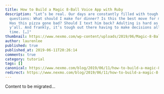 ```yaml
---
title: How to Build a Magic 8-Ball Voice App with Ruby
description: "Let’s be real. Our days are constantly filled with tough
  questions: What should I make for dinner? Is this the best move for my career?
  Has this pizza gone bad? Should I text him back? Adulting is hard as heck,
  y’all. And frankly, it’s tough out there having to make decisions all of the
  time. […]"
thumbnail: https://www.nexmo.com/wp-content/uploads/2019/06/Magic-8-Ball_1200x600.jpg
author: laurenlee
published: true
published_at: 2019-06-11T20:26:14
comments: true
category: tutorial
tags: []
canonical: https://www.nexmo.com/blog/2019/06/11/how-to-build-a-magic-8-ball-voice-app-with-ruby-dr
redirect: https://www.nexmo.com/blog/2019/06/11/how-to-build-a-magic-8-ball-voice-app-with-ruby-dr
---
```

Content to be migrated...